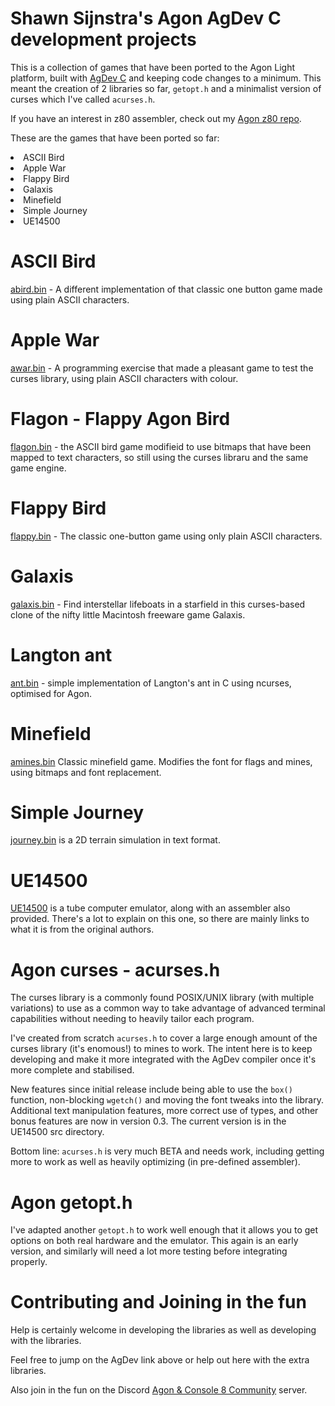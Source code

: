 # Shawn Sijnstra's Agon AgDev C development projects
This is a collection of games that have been ported to the Agon Light platform, built with [AgDev C](https://github.com/pcawte/AgDev) and keeping code changes to a minimum. This meant the creation of 2 libraries so far, `getopt.h` and a minimalist version of curses which I've called `acurses.h`.

If you have an interest in z80 assembler, check out my [Agon z80 repo](https://github.com/sijnstra/agon-projects/).

These are the games that have been ported so far:
<li>ASCII Bird</li>
<li>Apple War</li>
<li>Flappy Bird</li>
<li>Galaxis</li>
<li>Minefield</li>
<li>Simple Journey</li>
<li>UE14500</li>

# ASCII Bird
[abird.bin](https://github.com/sijnstra/agdev-projects/tree/main/abird) - A different implementation of that classic one button game made using plain ASCII characters.

# Apple War
[awar.bin](https://github.com/sijnstra/agdev-projects/tree/main/apple) - A programming exercise that made a pleasant game to test the curses library, using plain ASCII characters with colour.

# Flagon - Flappy Agon Bird
[flagon.bin](https://github.com/sijnstra/agdev-projects/tree/main/flagon) - the ASCII bird game modifieid to use bitmaps that have been mapped to text characters, so still using the curses libraru and the same game engine.

# Flappy Bird
[flappy.bin](https://github.com/sijnstra/agdev-projects/tree/main/flappy) - The classic one-button game using only plain ASCII characters.

# Galaxis
[galaxis.bin](https://github.com/sijnstra/agdev-projects/tree/main/galaxis) - Find interstellar lifeboats in a starfield in this curses-based clone of the nifty little Macintosh freeware game Galaxis.

# Langton ant
[ant.bin](https://github.com/sijnstra/agdev-projects/tree/main/Langton) - simple implementation of Langton's ant in C using ncurses, optimised for Agon.

# Minefield
[amines.bin](https://github.com/sijnstra/agdev-projects/tree/main/mines) Classic minefield game. Modifies the font for flags and mines, using bitmaps and font replacement.

# Simple Journey
[journey.bin](https://github.com/sijnstra/agdev-projects/tree/main/simple) is a 2D terrain simulation in text format.

# UE14500
[UE14500](https://github.com/sijnstra/agdev-projects/tree/main/ue14500) is a tube computer emulator, along with an assembler also provided. There's a lot to explain on this one, so there are mainly links to what it is from the original authors.

# Agon curses - acurses.h
The curses library is a commonly found POSIX/UNIX library (with multiple variations) to use as a common way to take advantage of advanced terminal capabilities without needing to heavily tailor each program.

I've created from scratch `acurses.h` to cover a large enough amount of the curses library (it's enomous!) to mines to work. The intent here is to keep developing and make it more integrated with the AgDev compiler once it's more complete and stabilised.

New features since initial release include being able to use the `box()` function, non-blocking `wgetch()` and moving the font tweaks into the library. Additional text manipulation features, more correct use of types, and other bonus features are now in version 0.3. The current version is in the UE14500 src directory.

Bottom line: `acurses.h` is very much BETA and needs work, including getting more to work as well as heavily optimizing (in pre-defined assembler).

# Agon getopt.h
I've adapted another `getopt.h` to work well enough that it allows you to get options on both real hardware and the emulator. This again is an early version, and similarly will need a lot more testing before integrating properly.

# Contributing and Joining in the fun
Help is certainly welcome in developing the libraries as well as developing with the libraries.

Feel free to jump on the AgDev link above or help out here with the extra libraries.

Also join in the fun on the Discord [Agon & Console 8 Community](https://discord.gg/2EqfBmWUyz) server.
